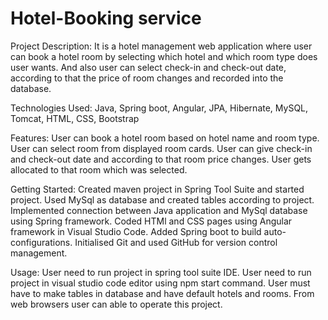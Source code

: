 # Hotel-Booking service


Project Description: It is a hotel management web application where user can book a hotel room by selecting which hotel and which room type does user wants. And also user can select check-in and check-out date, according to that the price of room changes and recorded into the database.

Technologies Used: Java, Spring boot, Angular, JPA, Hibernate, MySQL, Tomcat, HTML, CSS, Bootstrap

Features: User can book a hotel room based on hotel name and room type. User can select room from displayed room cards. User can give check-in and check-out date and according to that room price changes. User gets allocated to that room which was selected.

Getting Started: Created maven project in Spring Tool Suite and started project. Used MySql as database and created tables according to project. Implemented connection between Java application and MySql database using Spring framework. Coded HTMl and CSS pages using Angular framework in Visual Studio Code. Added Spring boot to build auto-configurations. Initialised Git and used GitHub for version control management.

Usage: User need to run project in spring tool suite IDE. User need to run project in visual studio code editor using npm start command. User must have to make tables in database and have default hotels and rooms. From web browsers user can able to operate this project.
